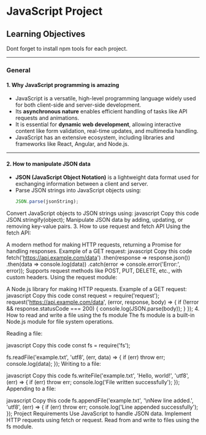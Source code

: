# JavaScript Project

## Learning Objectives

Dont forget to install npm tools for each project. 

---

### **General**

#### 1. Why JavaScript programming is amazing
- JavaScript is a versatile, high-level programming language widely used for both client-side and server-side development.
- Its **asynchronous nature** enables efficient handling of tasks like API requests and animations.
- It is essential for **dynamic web development**, allowing interactive content like form validation, real-time updates, and multimedia handling.
- JavaScript has an extensive ecosystem, including libraries and frameworks like React, Angular, and Node.js.

---

#### 2. How to manipulate JSON data
- **JSON (JavaScript Object Notation)** is a lightweight data format used for exchanging information between a client and server.
- Parse JSON strings into JavaScript objects using:
  ```javascript
  JSON.parse(jsonString);

Convert JavaScript objects to JSON strings using:
javascript
Copy this code
JSON.stringify(object);
Manipulate JSON data by adding, updating, or removing key-value pairs.
3. How to use request and fetch API
Using the fetch API:

A modern method for making HTTP requests, returning a Promise for handling responses.
Example of a GET request:
javascript
Copy this code
fetch('https://api.example.com/data')
  .then(response => response.json())
  .then(data => console.log(data))
  .catch(error => console.error('Error:', error));
Supports request methods like POST, PUT, DELETE, etc., with custom headers.
Using the request module:

A Node.js library for making HTTP requests.
Example of a GET request:
javascript
Copy this code
const request = require('request');
request('https://api.example.com/data', (error, response, body) => {
  if (!error && response.statusCode === 200) {
    console.log(JSON.parse(body));
  }
});
4. How to read and write a file using the fs module
The fs module is a built-in Node.js module for file system operations.

Reading a file:

javascript
Copy this code
const fs = require('fs');

fs.readFile('example.txt', 'utf8', (err, data) => {
  if (err) throw err;
  console.log(data);
});
Writing to a file:

javascript
Copy this code
fs.writeFile('example.txt', 'Hello, world!', 'utf8', (err) => {
  if (err) throw err;
  console.log('File written successfully');
});
Appending to a file:

javascript
Copy this code 
fs.appendFile('example.txt', '\nNew line added.', 'utf8', (err) => {
  if (err) throw err;
  console.log('Line appended successfully');
});
Project Requirements
 Use JavaScript to handle JSON data.
 Implement HTTP requests using fetch or request.
 Read from and write to files using the fs module.